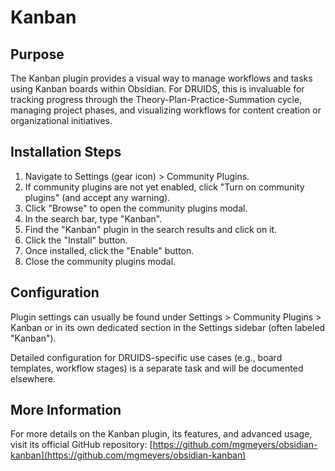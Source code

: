 # Kanban

## Purpose

The Kanban plugin provides a visual way to manage workflows and tasks using Kanban boards within Obsidian. For DRUIDS, this is invaluable for tracking progress through the Theory-Plan-Practice-Summation cycle, managing project phases, and visualizing workflows for content creation or organizational initiatives.

## Installation Steps

1.  Navigate to Settings (gear icon) > Community Plugins.
2.  If community plugins are not yet enabled, click "Turn on community plugins" (and accept any warning).
3.  Click "Browse" to open the community plugins modal.
4.  In the search bar, type "Kanban".
5.  Find the "Kanban" plugin in the search results and click on it.
6.  Click the "Install" button.
7.  Once installed, click the "Enable" button.
8.  Close the community plugins modal.

## Configuration

Plugin settings can usually be found under Settings > Community Plugins > Kanban or in its own dedicated section in the Settings sidebar (often labeled "Kanban").

Detailed configuration for DRUIDS-specific use cases (e.g., board templates, workflow stages) is a separate task and will be documented elsewhere.

## More Information

For more details on the Kanban plugin, its features, and advanced usage, visit its official GitHub repository:
[https://github.com/mgmeyers/obsidian-kanban](https://github.com/mgmeyers/obsidian-kanban)
